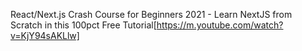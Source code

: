 React/Next.js Crash Course for Beginners 2021 - Learn NextJS from Scratch in this 100pct Free Tutorial[https://m.youtube.com/watch?v=KjY94sAKLlw]